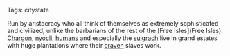Tags: citystate

Run by aristocracy who all think of themselves as extremely sophisticated and civilized, unlike the barbarians of the rest of the [Free Isles](Free Isles). [Chargon](Chargon), [nyocli](Nyocli), [humans](Humans) and especially the [suigrach](Suigrach) live in grand estates with huge plantations where their [craven](Craven) slaves work.